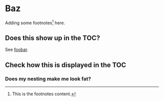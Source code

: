 # Baz

Adding some footnotes[^1] here.

## Does this show up in the TOC?

See [foobar](foobar.md).

## Check how this is displayed in the TOC

### Does my nesting make me look fat?

[^1]: This is the footnotes content.
